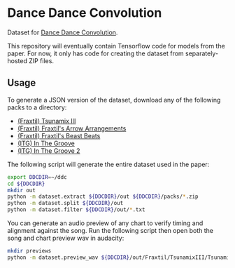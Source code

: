 # Dance Dance Convolution

Dataset for [Dance Dance Convolution](https://arxiv.org/abs/1703.06891).

This repository will eventually contain Tensorflow code for models from the paper. For now, it only has code for creating the dataset from separately-hosted ZIP files.

## Usage

To generate a JSON version of the dataset, download any of the following packs to a directory:

* [(Fraxtil) Tsunamix III](https://fra.xtil.net/simfiles/data/tsunamix/III/Tsunamix%20III%20[SM5].zip)
* [(Fraxtil) Fraxtil's Arrow Arrangements](https://fra.xtil.net/simfiles/data/arrowarrangements/Fraxtil's%20Arrow%20Arrangements%20[SM5].zip)
* [(Fraxtil) Fraxtil's Beast Beats](https://fra.xtil.net/simfiles/data/beastbeats/Fraxtil's%20Beast%20Beats%20[SM5].zip)
* [(ITG) In The Groove](http://stepmaniaonline.net/downloads/packs/In%20The%20Groove%201.zip)
* [(ITG) In The Groove 2](http://stepmaniaonline.net/downloads/packs/In%20The%20Groove%202.zip)

The following script will generate the entire dataset used in the paper:

```sh
export DDCDIR=~/ddc
cd ${DDCDIR}
mkdir out
python -m dataset.extract ${DDCDIR}/out ${DDCDIR}/packs/*.zip
python -m dataset.split ${DDCDIR}/out
python -m dataset.filter ${DDCDIR}/out/*.txt
```

You can generate an audio preview of any chart to verify timing and alignment against the song. Run the following script then open both the song and chart preview wav in audacity:

```sh
mkdir previews
python -m dataset.preview_wav ${DDCDIR}/out/Fraxtil/TsunamixIII/TsunamixIII_HotPursuit_Remix_.filt.json ${DDCDIR}/previews/TsunamixIII_HotPursuit_Remix_.wav
```
